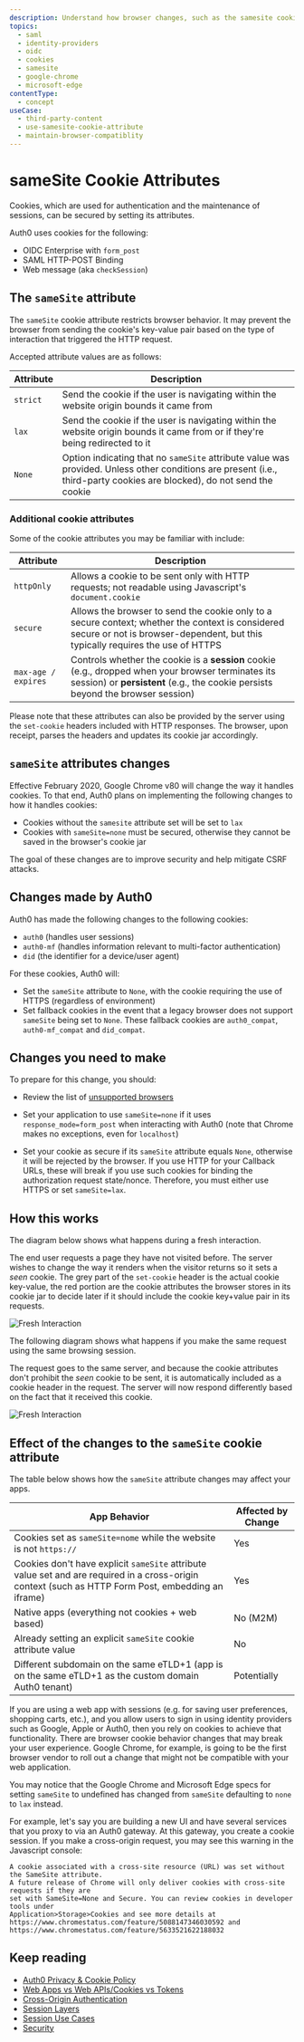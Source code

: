 ```yaml
---
description: Understand how browser changes, such as the samesite cookie attribute, affects your web applications that embed content from third-party domains. 
topics:
  - saml
  - identity-providers
  - oidc
  - cookies
  - samesite
  - google-chrome
  - microsoft-edge
contentType:
  - concept
useCase:
  - third-party-content
  - use-samesite-cookie-attribute
  - maintain-browser-compatiblity
---
```

# sameSite Cookie Attributes

Cookies, which are used for authentication and the maintenance of sessions, can be secured by setting its attributes.

Auth0 uses cookies for the following:

* OIDC Enterprise with `form_post`
* SAML HTTP-POST Binding
* Web message (aka `checkSession`)

## The `sameSite` attribute

The `sameSite` cookie attribute restricts browser behavior. It may prevent the browser from sending the cookie's key-value pair based on the type of interaction that triggered the HTTP request.

Accepted attribute values are as follows:

| Attribute | Description |
| -- | -- |
| `strict` | Send the cookie if the user is navigating within the website origin bounds it came from |
| `lax` | Send the cookie if the user is navigating within the website origin bounds it came from or if they're being redirected to it |
| `None` | Option indicating that no `sameSite` attribute value was provided. Unless other conditions are present (i.e., third-party cookies are blocked), do not send the cookie |

### Additional cookie attributes

Some of the cookie attributes you may be familiar with include:

| Attribute | Description |
| - | - |
| `httpOnly` | Allows a cookie to be sent only with HTTP requests; not readable using Javascript's `document.cookie` |
| `secure` | Allows the browser to send the cookie only to a secure context; whether the context is considered secure or not is browser-dependent, but this typically requires the use of HTTPS |
| `max-age / expires` | Controls whether the cookie is a **session** cookie (e.g., dropped when your browser terminates its session) or **persistent** (e.g., the cookie persists beyond the browser session) |

Please note that these attributes can also be provided by the server using the `set-cookie` headers included with HTTP responses. The browser, upon receipt, parses the headers and updates its cookie jar accordingly.

## `sameSite` attributes changes

Effective February 2020, Google Chrome v80 will change the way it handles cookies. To that end, Auth0 plans on implementing the following changes to how it handles cookies:

* Cookies without the `samesite` attribute set will be set to `lax`
* Cookies with `sameSite=none` must be secured, otherwise they cannot be saved in the browser's cookie jar

The goal of these changes are to improve security and help mitigate CSRF attacks.

## Changes made by Auth0

Auth0 has made the following changes to the following cookies:

* `auth0` (handles user sessions)
* `auth0-mf` (handles information relevant to multi-factor authentication)
* `did` (the identifier for a device/user agent)

For these cookies, Auth0 will:

* Set the `sameSite` attribute to `None`, with the cookie requiring the use of HTTPS (regardless of environment)
* Set fallback cookies in the event that a legacy browser does not support `sameSite` being set to `None`. These fallback cookies are `auth0_compat`, `auth0-mf_compat` and `did_compat`.

## Changes you need to make

To prepare for this change, you should:

* Review the list of [unsupported browsers](https://www.chromium.org/updates/same-site/incompatible-client.)

* Set your application to use `sameSite=none` if it uses `response_mode=form_post` when interacting with Auth0 (note that Chrome makes no exceptions, even for `localhost`)

* Set your cookie as secure if its `sameSite` attribute equals `None`, otherwise it will be rejected by the browser. If you use HTTP for your Callback URLs, these will break if you use such cookies for binding the authorization request state/nonce. Therefore, you must either use HTTPS or set `sameSite=lax`.

## How this works

The diagram below shows what happens during a fresh interaction.

The end user requests a page they have not visited before. The server wishes to change the way it renders when the visitor returns so it sets a *seen* cookie. The grey part of the `set-cookie` header is the actual cookie key-value, the red portion are the cookie attributes the browser stores in its cookie jar to decide later if it should include the cookie key+value pair in its requests.

![Fresh Interaction](/media/articles/sessions/cookie-fresh-interaction.png)

The following diagram shows what happens if you make the same request using the same browsing session.

The request goes to the same server, and because the cookie attributes don't prohibit the *seen* cookie to be sent, it is automatically included as a cookie header in the request. The server will now respond differently based on the fact that it received this cookie.

![Fresh Interaction](/media/articles/sessions/cookie-return-interaction.png)

## Effect of the changes to the `sameSite` cookie attribute

The table below shows how the `sameSite` attribute changes may affect your apps.

| App Behavior | Affected by Change |
| -- | -- |
| Cookies set as `sameSite=nome` while the website is not `https://` | Yes |
| Cookies don't have explicit `sameSite` attribute value set and are required in a cross-origin context (such as HTTP Form Post, embedding an iframe) | Yes |
| Native apps (everything not cookies + web based) | No (M2M) |
| Already setting an explicit `sameSite` cookie attribute value | No |
| Different subdomain on the same eTLD+1 (app is on the same eTLD+1 as the custom domain Auth0 tenant) | Potentially |

If you are using a web app with sessions (e.g. for saving user preferences, shopping carts, etc.), and you allow users to sign in using identity providers such as Google, Apple or Auth0, then you rely on cookies to achieve that functionality. There are browser cookie behavior changes that may break your user experience. Google Chrome, for example, is going to be the first browser vendor to roll out a change that might not be compatible with your web application.

You may notice that the Google Chrome and Microsoft Edge specs for setting `sameSite` to undefined has changed from `sameSite` defaulting to `none` to `lax` instead. 

For example, let's say you are building a new UI and have several services that you proxy to via an Auth0 gateway. At this gateway, you create a cookie session. If you make a cross-origin request, you may see this warning in the Javascript console:

``` text
A cookie associated with a cross-site resource (URL) was set without the SameSite attribute. 
A future release of Chrome will only deliver cookies with cross-site requests if they are 
set with SameSite=None and Secure. You can review cookies in developer tools under 
Application>Storage>Cookies and see more details at 
https://www.chromestatus.com/feature/5088147346030592 and 
https://www.chromestatus.com/feature/5633521622188032
```

## Keep reading

* [Auth0 Privacy & Cookie Policy](https://auth0.com/privacy)
* [Web Apps vs Web APIs/Cookies vs Tokens](/design/web-apps-vs-web-apis-cookies-vs-tokens)
* [Cross-Origin Authentication](/cross-origin-authentication)
* [Session Layers](/sessions/concepts/session-layers)
* [Session Use Cases](/sessions/references/sample-use-cases-sessions)
* [Security](/security)
